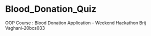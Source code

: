 # Blood_Donation_Quiz
OOP Course : Blood Donation Application – Weekend 
Hackathon
Brij Vaghani-20bcs033

